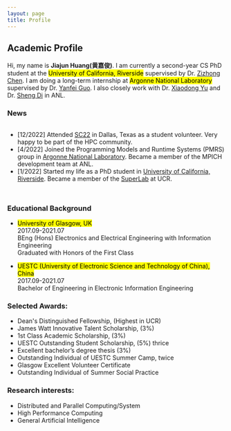 ```yaml
---
layout: page
title: Profile
---
```


## Academic Profile
Hi, my name is **Jiajun Huang(黄嘉俊)**. I am currently a second-year CS PhD student at the <mark>University of California, Riverside</mark> supervised by Dr. [Zizhong Chen](https://www.cs.ucr.edu/~chen/superlab/people.html). I am doing a long-term internship at <mark>Argonne National Laboratory</mark> supervised by Dr. [Yanfei Guo](https://www.anl.gov/profile/yanfei-guo). I also closely work with Dr. [Xiaodong Yu](https://xiaodong-yu.github.io) and Dr. [Sheng Di](https://www.mcs.anl.gov/~shdi/) in ANL.

<h3>News</h3>
<div style="height: 160px; overflow: auto;">
<ul>
	<li>
		[12/2022] Attended <a href="https://sc22.supercomputing.org">SC22</a> in Dallas, Texas as a student volunteer. Very happy to be part of the HPC community.
	</li>
    <li>
        [4/2022] Joined the Programming Models and Runtime Systems (PMRS) group in <a href="https://www.anl.gov">Argonne National Laboratory</a>. Became a member of the MPICH development team at ANL. 
    </li>
    <li>
        [1/2022] Started my life as a PhD student in <a href="https://www.ucr.edu">University of California, Riverside</a>. Became a member of the <a href="https://www.cs.ucr.edu/~chen/superlab/index.html">SuperLab</a> at UCR. 
    </li>
</ul>
</div>

### Educational Background

* <mark>University of Glasgow, UK</mark>  
2017.09-2021.07  
BEng (Hons) Electronics and Electrical Engineering with Information Engineering  
Graduated with Honors of the First Class  

* <mark>UESTC (University of Electronic Science and Technology of China), China</mark>   
2017.09-2021.07    
Bachelor of Engineering in Electronic Information Engineering  

### Selected Awards:
- Dean's Distinguished Fellowship, (Highest in UCR) 
- James Watt Innovative Talent Scholarship, (3%)
- 1st Class Academic Scholarship, (3%)
- UESTC Outstanding Student Scholarship, (5%) thrice 
- Excellent bachelor’s degree thesis (3%)
- Outstanding Individual of UESTC Summer Camp, twice
- Glasgow Excellent Volunteer Certificate
- Outstanding Individual of Summer Social Practice 

### Research interests:
- Distributed and Parallel Computing/System
- High Performance Computing
- General Artificial Intelligence

<script type='text/javascript' id='clustrmaps' src='//cdn.clustrmaps.com/map_v2.js?cl=000000&w=500&t=tt&d=RKFC0tf2HkUKuOKvsqRsBycAaOSTK6mnDby741hhPhI&co=ffffff&cmo=3acc3a&cmn=ff5353&ct=ffffff'></script>
